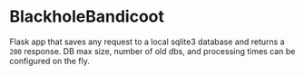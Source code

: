 # BlackholeBandicoot

Flask app that saves any request to a local sqlite3 database and returns
a `200` response. DB max size, number of old dbs, and processing times can be configured on the fly.

